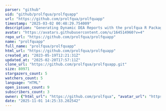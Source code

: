 ```yaml
---
parser: "github"
uid: "github/prolfqua/prolfquapp"
url: "https://github.com/prolfqua/prolfquapp"
timestamp: "2025-03-02 00:48:29.754009"
description: "Generating Dynamic DEA Reports with the prolfqua R Package"
avatar: "https://avatars.githubusercontent.com/u/164514960?v=4"
repo_url: "https://github.com/prolfqua/prolfquapp"
name: "prolfquapp"
full_name: "prolfqua/prolfquapp"
html_url: "https://github.com/prolfqua/prolfquapp"
created_at: "2023-05-19T12:21:31Z"
updated_at: "2025-02-20T17:57:11Z"
clone_url: "https://github.com/prolfqua/prolfquapp.git"
size: 80971
stargazers_count: 5
watchers_count: 5
language: "HTML"
open_issues_count: 9
subscribers_count: 3
owner: {"html_url": "https://github.com/prolfqua", "avatar_url": "https://avatars.githubusercontent.com/u/164514960?v=4", "login": "prolfqua", "type": "Organization"}
date: "2025-11-01 14:25:33.202542"
---
```

